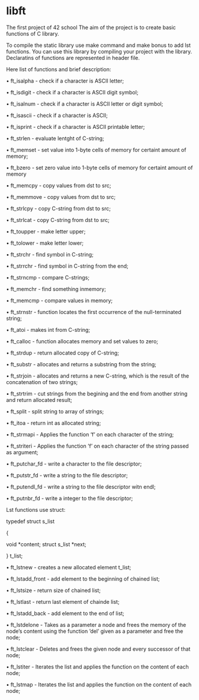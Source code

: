 # libft
The first project of 42 school
The aim of the project is to create basic functions of C library.

To compile the static library use make command and make bonus to add lst functions. You can use this library by compiling your project with the library.
Declaratins of functions are represented in header file.

Here list of functions and brief description:

• ft_isalpha - check if a character is ASCII letter;

• ft_isdigit - check if a character is ASCII digit symbol;

• ft_isalnum - check if a character is ASCII letter or digit symbol;

• ft_isascii  - check if a character is ASCII;

• ft_isprint - check if a character is ASCII printable letter;

• ft_strlen - evaluate lentght of C-string;

• ft_memset - set value into 1-byte cells of memory for certaint amount of memory;

• ft_bzero - set zero value into 1-byte cells of memory for certaint amount of memory

• ft_memcpy - copy values from dst to src;

• ft_memmove - copy values from dst to src;

• ft_strlcpy - copy C-string from dst to src;

• ft_strlcat - copy C-string from dst to src;

• ft_toupper - make letter upper;

• ft_tolower - make letter lower;

• ft_strchr - find symbol in C-string;

• ft_strrchr - find symbol in C-string from the end;

• ft_strncmp - compare C-strings;

• ft_memchr - find something inmemory;

• ft_memcmp - compare values in memory;

• ft_strnstr - function locates the first occurrence of the null-terminated string;

• ft_atoi - makes int from C-string;

• ft_calloc - function allocates memory and set values to zero;

• ft_strdup - return allocated copy of C-string;

• ft_substr - allocates and returns a substring from the string;

• ft_strjoin - allocates and returns a new C-string, which is the result of the concatenation of two strings;

• ft_strtrim - cut strings from the begining and the end from another string and return allocated result;

• ft_split - split string to array of strings;

• ft_itoa - return int as allocated string;

• ft_strmapi - Applies the function ’f’ on each character of the string;

• ft_striteri - Applies the function ’f’ on each character of the string passed as argument;

• ft_putchar_fd - write a character to the file descriptor;

• ft_putstr_fd - write a string to the file descriptor;

• ft_putendl_fd - write a string to the file descriptor witn endl;

• ft_putnbr_fd - write a integer to the file descriptor;

Lst functions use struct:

typedef struct s_list

{

  void *content; 
  struct s_list *next;

} t_list;

• ft_lstnew - creates a new allocated element t_list;

• ft_lstadd_front - add element to the beginning of chained list;

• ft_lstsize - return size of chained list;

• ft_lstlast - return last element of chainde list;

• ft_lstadd_back - add element to the end of list;

• ft_lstdelone - Takes as a parameter a node and frees the memory of the node’s content using the function ’del’ given as a parameter and free the node;

• ft_lstclear - Deletes and frees the given node and every successor of that node;

• ft_lstiter - Iterates the list and applies the function on the content of each node;

• ft_lstmap - Iterates the list and applies the function on the content of each node;

